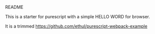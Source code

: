 README

This is a starter for purescript with a simple HELLO WORD for browser.

It is a trimmed https://github.com/ethul/purescript-webpack-example

